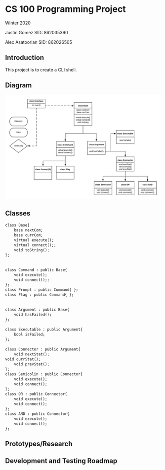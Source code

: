 # CS 100 Programming Project
Winter 2020

Justin Gomez 		SID: 862035390

Alec Asatoorian 	SID: 862026505


## Introduction
This project is to create a CLI shell.

## Diagram

![](images/FlowChart.jpeg)

## Classes
    class Base{
    	base nextCom;
        base currCom;
    	virtual execute();
        virtual connect();;
        void toString();
    };


    class Command : public Base{
    	void execute();
        void connect();;
    };
    class Prompt : public Command{ };
    class Flag : public Command{ };


    class Argument : public Base{
    	void hasFailed();
    };

    class Executable : public Argument{
    	bool isFailed;
    };

    class Connector : public Argument{
    	void nextStat();
   	void currStat();
    	void prevStat();
    };
    class Semicolin : public Connector{
    	void execute();
    	void connect();
    };
    class OR : public Connector{
        void execute();
        void connect();
    };
    class AND : public Connector{
        void execute();
        void connect();
    };


## Prototypes/Research

## Development and Testing Roadmap
